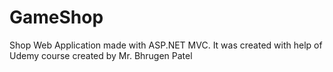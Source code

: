 # GameShop
Shop Web Application made with ASP.NET MVC.
It was created with help of Udemy course created by Mr. Bhrugen Patel
